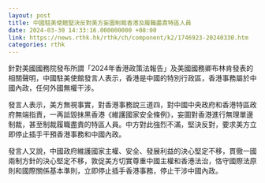 ```yaml
---
layout: post
title: 中國駐美使館堅決反對美方妄圖制裁香港及履職盡責特區人員
date: 2024-03-30 14:33:16.000000000 +08:00
link: https://news.rthk.hk/rthk/ch/component/k2/1746923-20240330.htm
categories: rthk
---
```


針對美國國務院發布所謂「2024年香港政策法報告」及美國國務卿布林肯發表的相關聲明，中國駐美使館發言人表示，香港是中國的特別行政區，香港事務屬於中國內政，任何外國無權干涉。 

發言人表示，美方無視事實，對香港事務說三道四，對中國中央政府和香港特區政府無端指責，一再詆毀抹黑香港《維護國家安全條例》，妄圖對香港進行無理單邊制裁，甚至制裁履職盡責的特區人員。中方對此強烈不滿，堅決反對，要求美方立即停止插手干預香港事務和中國內政。 

發言人又說，中國政府維護國家主權、安全、發展利益的決心堅定不移，貫徹一國兩制方針的決心堅定不移，敦促美方切實尊重中國主權和香港法治，恪守國際法原則和國際關係基本準則，立即停止插手香港事務，停止干涉中國內政。
